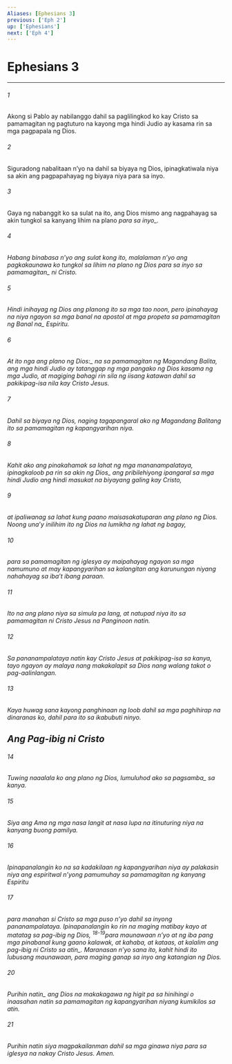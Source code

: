 ```yaml
---
Aliases: [Ephesians 3]
previous: ['Eph 2']
up: ['Ephesians']
next: ['Eph 4']
---
```

# Ephesians 3

***






















###### 1 










Akong si Pablo ay nabilanggo dahil sa paglilingkod ko kay Cristo sa pamamagitan ng pagtuturo na kayong mga hindi Judio ay kasama rin sa mga pagpapala ng Dios. 





















###### 2 










Siguradong nabalitaan nʼyo na dahil sa biyaya ng Dios, ipinagkatiwala niya sa akin ang pagpapahayag ng biyaya niya para sa inyo. 





















###### 3 










Gaya ng nabanggit ko sa sulat na ito, ang Dios mismo ang nagpahayag sa akin tungkol sa kanyang lihim na plano <i class="trans-change">para sa inyo_. 





















###### 4 










Habang binabasa nʼyo ang sulat kong ito, malalaman nʼyo ang pagkakaunawa ko tungkol sa lihim na plano <i class="trans-change">ng Dios para sa inyo sa pamamagitan_ ni Cristo. 





















###### 5 










Hindi inihayag ng Dios ang planong ito sa mga tao noon, pero ipinahayag na niya ngayon sa mga banal na apostol at mga propeta sa pamamagitan ng <i class="trans-change">Banal na_ Espiritu. 





















###### 6 










<i class="trans-change">At ito nga ang plano ng Dios:_ na sa pamamagitan ng Magandang Balita, ang mga hindi Judio ay tatanggap ng mga pangako ng Dios kasama ng mga Judio, at magiging bahagi rin sila ng iisang katawan dahil sa pakikipag-isa nila kay Cristo Jesus. 





















###### 7 










Dahil sa biyaya ng Dios, naging tagapangaral ako ng Magandang Balitang ito sa pamamagitan ng kapangyarihan niya. 





















###### 8 










Kahit ako ang pinakahamak sa lahat ng mga mananampalataya, ipinagkaloob pa rin sa akin <i class="trans-change">ng Dios_ ang pribilehiyong ipangaral sa mga hindi Judio ang hindi masukat na biyayang galing kay Cristo, 





















###### 9 










at ipaliwanag sa lahat kung paano maisasakatuparan ang plano ng Dios. Noong unaʼy inilihim ito ng Dios na lumikha ng lahat ng bagay, 





















###### 10 










para sa pamamagitan ng iglesya ay maipahayag ngayon sa mga namumuno at may kapangyarihan sa kalangitan ang karunungan niyang nahahayag sa ibaʼt ibang paraan. 





















###### 11 










Ito na ang plano niya sa simula pa lang, at natupad niya ito sa pamamagitan ni Cristo Jesus na Panginoon natin. 





















###### 12 










Sa pananampalataya natin kay Cristo Jesus at pakikipag-isa sa kanya, tayo ngayon ay malaya nang makakalapit sa Dios nang walang takot o pag-aalinlangan. 





















###### 13 










Kaya huwag sana kayong panghinaan ng loob dahil sa mga paghihirap na dinaranas ko, dahil para ito sa ikabubuti ninyo.

## Ang Pag-ibig ni Cristo 





















###### 14 










Tuwing naaalala ko ang plano ng Dios, lumuluhod ako <i class="trans-change">sa pagsamba_ sa kanya. 





















###### 15 










Siya ang Ama ng mga nasa langit at nasa lupa na itinuturing niya na kanyang buong pamilya. 





















###### 16 










Ipinapanalangin ko na sa kadakilaan ng kapangyarihan niya ay palakasin niya ang espiritwal nʼyong pamumuhay sa pamamagitan ng kanyang Espiritu 





















###### 17 










para manahan si Cristo sa mga puso nʼyo dahil sa inyong pananampalataya. Ipinapanalangin ko rin na maging matibay kayo at matatag sa pag-ibig ng Dios, <sup class="versenum">18-19</sup>para maunawaan nʼyo at ng iba pang mga pinabanal kung gaano kalawak, at kahaba, at kataas, at kalalim <i class="trans-change">ang pag-ibig ni Cristo sa atin_. Maranasan nʼyo sana ito, kahit hindi ito lubusang maunawaan, para maging ganap sa inyo ang katangian ng Dios. 





















###### 20 










<i class="trans-change">Purihin natin_ ang Dios na makakagawa ng higit pa sa hinihingi o inaasahan natin sa pamamagitan ng kapangyarihan niyang kumikilos sa atin. 





















###### 21 










Purihin natin siya magpakailanman dahil sa mga ginawa niya para sa iglesya na nakay Cristo Jesus. Amen.
